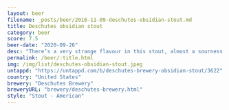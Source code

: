 ```yaml
---
layout: beer
filename: _posts/beer/2016-11-09-deschutes-obsidian-stout.md
title: Deschutes obsidian stout
category: beer
score: 7.5
beer-date: "2020-09-26"
desc: "There’s a very strange flavour in this stout, almost a sourness but not quite. Perhaps it’s a bunch of mild flavours mixed in together"
permalink: /beer/:title.html
img: /img/list/deschutes-obsidian-stout.jpeg
untappd: "https://untappd.com/b/deschutes-brewery-obsidian-stout/3622"
country: "United States"
brewery: "Deschutes Brewery"
breweryURL: "brewery/deschutes-brewery.html"
style: "Stout - American"
---
```

